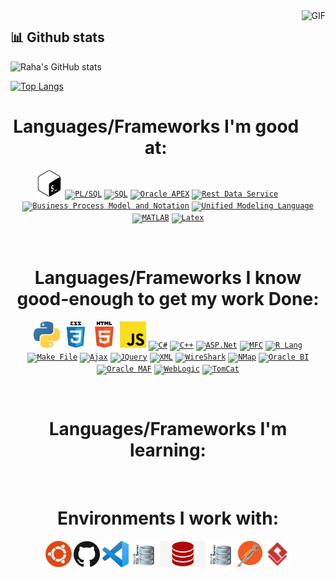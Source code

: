 <img align="right" height="270px" alt="GIF" src="https://camo.githubusercontent.com/5ff9182d12e799168a3bb67b88df7388ae08ede3/68747470733a2f2f6d69726f2e6d656469756d2e636f6d2f6d61782f3837352f312a7164415731546a434e353768316c6275757a766368672e676966" />

<!-- GitHub stats section -->

## 📊 Github stats
![Raha's GitHub stats](https://github-readme-stats.vercel.app/api?username=rahamotaqy&count_private=true&include_all_commits=true&hide=issues,contribs,prs&show_icons=true&theme=onedark)

[![Top Langs](https://github-readme-stats.vercel.app/api/top-langs/?username=rahamotaqy&layout=compact&theme=onedark)](https://github.com/anuraghazra/github-readme-stats)

<!-- languajes and skills section -->

<h1 align="center"> Languages/Frameworks I'm good at: </h1>
<p align="center">
  <code><a href=""><img alt="" title="Go Lang" src="" height="42"></a></code>
  <code><a href="https://www.gnu.org/software/bash"><img alt="Bash" title="Bash" src="./assets/bash.png" height="42"></a></code>
  <code><a href=""><img alt="PL/SQL" title="PL/SQL" src="" height="42"></a></code>
  <code><a href=""><img alt="SQL" title="SQL" src="" height="42"></a></code>
  <code><a href=""><img alt="Oracle APEX" title="Oracle APEX" src="" height="42"></a></code>
  <code><a href=""><img alt="Rest Data Service" title="Rest Data Service" src="" height="42"></a></code>
  <code><a href=""><img alt="Business Process Model and Notation" title="Business Process Model and Notation" src="" height="42"></a></code>
  <code><a href=""><img alt="Unified Modeling Language" title="Unified Modeling Language" src="" height="42"></a></code>
  <code><a href=""><img alt="MATLAB" title="MATLAB" src="" height="42"></a></code>
  <code><a href=""><img alt="Latex" title="Latex" src="" height="42"></a></code>

</p>
<br>

<h1 align="center"> Languages/Frameworks I know good-enough to get my work Done: </h1>
<p align="center">
  <code><a href="https://www.python.org/"><img alt="Python" title="Python" src="./assets/python.png" height="42"></a></code>
  <code><a href="https://www.w3.org/Style/CSS/Overview.en.html"><img alt="CSS 3" title="CSS 3" src="./assets/css.png" height="42"></a></code>
  <code><a href="https://en.wikipedia.org/wiki/HTML"><img alt="HTML 5" title="HTML 5" src="./assets/html.png" height="42"></a></code>
  <code><a href="https://developer.mozilla.org/en-US/docs/Web/JavaScript"><img alt="JavaScript" title="JavaScript" src="./assets/js.png" height="42"></a></code>
  <code><a href=""><img alt="C#" title="C#" src="" height="42"></a></code>
  <code><a href=""><img alt="C++" title="C++" src="" height="42"></a></code>
  <code><a href=""><img alt="ASP.Net" title="ASP.Net" src="" height="42"></a></code>
  <code><a href=""><img alt="MFC" title="MFC" src="" height="42"></a></code>
  <code><a href=""><img alt="R Lang" title="R Lang" src="" height="42"></a></code>
  <code><a href=""><img alt="Make File" title="Make File" src="" height="42"></a></code>
  <code><a href=""><img alt="Ajax" title="Ajax" src="" height="42"></a></code>
  <code><a href=""><img alt="JQuery" title="JQuery" src="" height="42"></a></code>
  <code><a href=""><img alt="XML" title="XML" src="" height="42"></a></code>
  <code><a href=""><img alt="WireShark" title="WireShark" src="" height="42"></a></code>
  <code><a href=""><img alt="NMap" title="NMap" src="" height="42"></a></code>
  <code><a href=""><img alt="Oracle BI" title="Oracle BI" src="" height="42"></a></code>
  <code><a href=""><img alt="Oracle MAF" title="Oracle MAF" src="" height="42"></a></code>
  <code><a href=""><img alt="WebLogic" title="WebLogic" src="" height="42"></a></code>
  <code><a href=""><img alt="TomCat" title="TomCat" src="" height="42"></a></code>
</p>
<br>


<h1 align="center"> Languages/Frameworks I'm learning: </h1>
<p align="center">

</p>
<br>

<h1 align="center"> Environments I work with: </h1>
<p align="center">
  <code><a href="https://ubuntu.com/"><img alt="Ubuntu Linux" title="Ubuntu" src="./assets/Ubuntu.png" height="42"></a></code>
  <code><a href="https://github.com/"><img alt="GitHub" title="GitHub" src="./assets/github.png" height="42"></a></code>
  <code><a href="https://code.visualstudio.com/"><img alt="Vs code" title="Vs code" src="./assets/vscode.png" height="42"></a></code>
  <code><a href="https://www.oracle.com/database/sqldeveloper/"><img alt="SQL Developer" title="SQL Developer" src="./assets/sqlserver.jpeg" height="42"></a></code>
  <code><a href="https://www.oracle.com/database/"><img alt="Oracle Database" title="Oracle Database" src="./assets/oracle.png" height="42"></a></code>
  <code><a href="https://www.microsoft.com/en-us/sql-server/sql-server-downloads"><img alt="SQL Server" title="SQL Server" src="./assets/sqlserver.jpeg" height="42"></a></code>
  <code><a href="https://www.postman.com/"><img alt="Postman" title="Postman" src="./assets/postman.png" height="42"></a></code>
  <code><a href="https://www.visual-paradigm.com/"><img alt="Visual Paradigm" title="Visual Paradigm" src="./assets/visualparadaigm.png" height="42"></a></code>
</p>
<br>

